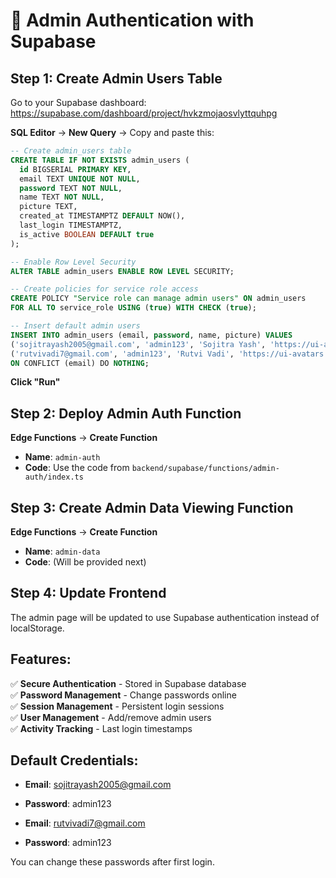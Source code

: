 # 🔐 Admin Authentication with Supabase

## Step 1: Create Admin Users Table

Go to your Supabase dashboard: https://supabase.com/dashboard/project/hvkzmojaosvlyttquhpg

**SQL Editor** → **New Query** → Copy and paste this:

```sql
-- Create admin_users table
CREATE TABLE IF NOT EXISTS admin_users (
  id BIGSERIAL PRIMARY KEY,
  email TEXT UNIQUE NOT NULL,
  password TEXT NOT NULL,
  name TEXT NOT NULL,
  picture TEXT,
  created_at TIMESTAMPTZ DEFAULT NOW(),
  last_login TIMESTAMPTZ,
  is_active BOOLEAN DEFAULT true
);

-- Enable Row Level Security
ALTER TABLE admin_users ENABLE ROW LEVEL SECURITY;

-- Create policies for service role access
CREATE POLICY "Service role can manage admin users" ON admin_users
FOR ALL TO service_role USING (true) WITH CHECK (true);

-- Insert default admin users
INSERT INTO admin_users (email, password, name, picture) VALUES 
('sojitrayash2005@gmail.com', 'admin123', 'Sojitra Yash', 'https://ui-avatars.com/api/?name=Sojitra+Yash&background=4F46E5&color=ffffff&size=40'),
('rutvivadi7@gmail.com', 'admin123', 'Rutvi Vadi', 'https://ui-avatars.com/api/?name=Rutvi+Vadi&background=4F46E5&color=ffffff&size=40')
ON CONFLICT (email) DO NOTHING;
```

**Click "Run"**

## Step 2: Deploy Admin Auth Function

**Edge Functions** → **Create Function**

- **Name**: `admin-auth`
- **Code**: Use the code from `backend/supabase/functions/admin-auth/index.ts`

## Step 3: Create Admin Data Viewing Function

**Edge Functions** → **Create Function**

- **Name**: `admin-data`
- **Code**: (Will be provided next)

## Step 4: Update Frontend

The admin page will be updated to use Supabase authentication instead of localStorage.

## Features:

✅ **Secure Authentication** - Stored in Supabase database  
✅ **Password Management** - Change passwords online  
✅ **Session Management** - Persistent login sessions  
✅ **User Management** - Add/remove admin users  
✅ **Activity Tracking** - Last login timestamps  

## Default Credentials:

- **Email**: sojitrayash2005@gmail.com  
- **Password**: admin123  

- **Email**: rutvivadi7@gmail.com  
- **Password**: admin123  

You can change these passwords after first login.
